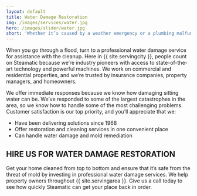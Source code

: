 ```yaml
---
layout: default
title: Water Damage Restoration
img: /images/services/water.jpg
hero: /images/slider/water.jpg
short: 'Whether it’s caused by a weather emergency or a plumbing malfunction, water intrusion causes damage quickly.'
---
```

When you go through a flood, turn to a professional water damage service for assistance with the cleanup. Here in {{ site.servingcity }}, people count on Steamatic because we’re industry pioneers with access to state-of-the-art technology and powerful machines. We work on commercial and residential properties, and we’re trusted by insurance companies, property managers, and homeowners.

We offer immediate responses because we know how damaging sitting water can be. We’ve responded to some of the largest catastrophes in the area, so we know how to handle some of the most challenging problems. Customer satisfaction is our top priority, and you’ll appreciate that we:

* Have been delivering solutions since 1968
* Offer restoration and cleaning services in one convenient place
* Can handle water damage and mold remediation

## HIRE US FOR WATER DAMAGE RESTORATION
Get your home cleaned from top to bottom and ensure that it’s safe from the threat of mold by investing in professional water damage services. We help property owners throughout {{ site.servingarea }}. Give us a call today to see how quickly Steamatic can get your place back in order.